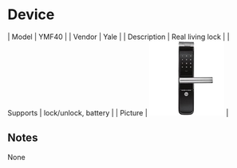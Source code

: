 
# Device

| Model | YMF40  |
| Vendor  | Yale  |
| Description | Real living lock |
| Supports | lock/unlock, battery |
| Picture | ![../images/devices/YMF40.jpg](../images/devices/YMF40.jpg) |

## Notes

None
